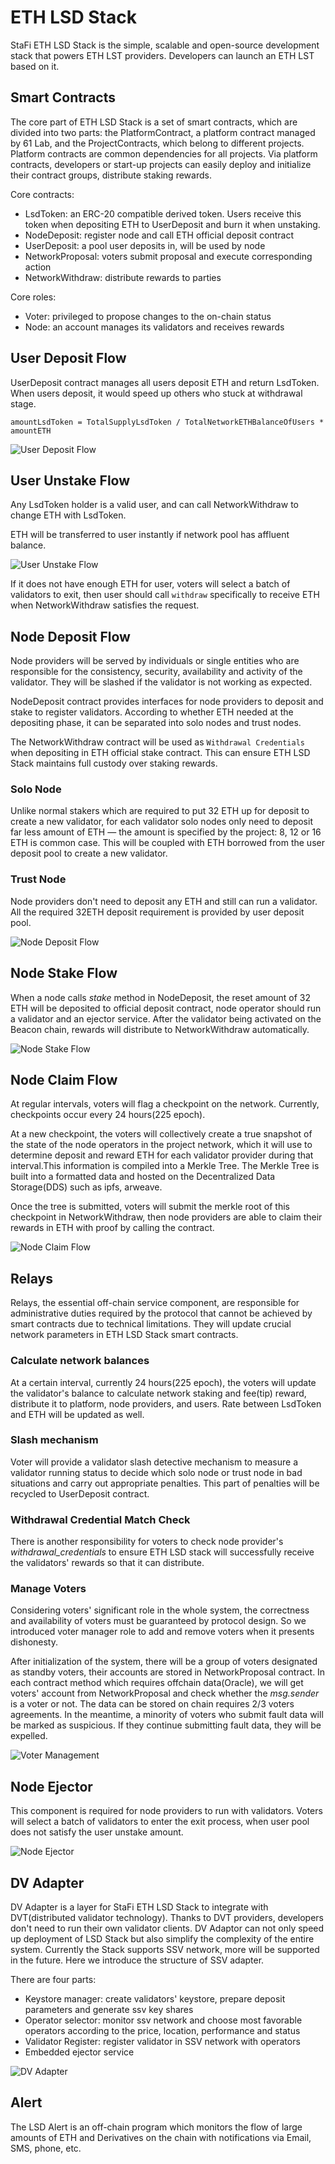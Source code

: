 # ETH LSD Stack

StaFi ETH LSD Stack is the simple, scalable and open-source development stack that powers ETH LST providers. Developers can launch an ETH LST based on it.

## Smart Contracts

The core part of ETH LSD Stack is a set of smart contracts, which are divided into two parts: the PlatformContract, a platform contract managed by 61 Lab, and the ProjectContracts, which belong to different projects. Platform contracts are common dependencies for all projects. Via platform contracts, developers or start-up projects can easily deploy and initialize their contract groups, distribute staking rewards.

Core contracts:

- LsdToken: an ERC-20 compatible derived token. Users receive this token when depositing ETH to UserDeposit and burn it when unstaking.
- NodeDeposit: register node and call ETH official deposit contract
- UserDeposit: a pool user deposits in, will be used by node
- NetworkProposal: voters submit proposal and execute corresponding action
- NetworkWithdraw: distribute rewards to parties

Core roles:

- Voter: privileged to propose changes to the on-chain status
- Node: an account manages its validators and receives rewards

## User Deposit Flow

UserDeposit contract manages all users deposit ETH and return LsdToken. When users deposit, it would speed up others who stuck at withdrawal stage.

`amountLsdToken = TotalSupplyLsdToken / TotalNetworkETHBalanceOfUsers * amountETH`

![User Deposit Flow](/image/userdepositflow.png 'User Deposit Flow')

## User Unstake Flow

Any LsdToken holder is a valid user, and can call NetworkWithdraw to change ETH with LsdToken. 

ETH will be transferred to user instantly if network pool has affluent balance.

![User Unstake Flow](/image/userunstakeflow.png 'User Unstake Flow')

If it does not have enough ETH for user, voters will select a batch of validators to exit, then user should call `withdraw` specifically to receive ETH when NetworkWithdraw satisfies the request.

## Node Deposit Flow

Node providers will be served by individuals or single entities who are responsible for the consistency, security, availability and activity of the validator. They will be slashed if the validator is not working as expected.

NodeDeposit contract provides interfaces for node providers to deposit and stake to register validators. According to whether ETH needed at the depositing phase, it can be separated into solo nodes and trust nodes.

The NetworkWithdraw contract will be used as `Withdrawal Credentials` when depositing in ETH official stake contract. This can ensure ETH LSD Stack maintains full custody over staking rewards.

### Solo Node

Unlike normal stakers which are required to put 32 ETH up for deposit to create a new validator, for each validator solo nodes only need to deposit far less amount of ETH — the amount is specified by the project: 8, 12 or 16 ETH is common case. This will be coupled with ETH borrowed from the user deposit pool to create a new validator. 

### Trust Node

Node providers don't need to deposit any ETH and still can run a validator. All the required 32ETH deposit requirement is provided by user deposit pool.

![Node Deposit Flow](/image/trustnode.png 'Node Deposit Flow')

## Node Stake Flow

When a node calls *stake* method in NodeDeposit, the reset amount of 32 ETH will be deposited to official deposit contract, node operator should run a validator and an ejector service. After the validator being activated on the Beacon chain, rewards will distribute to NetworkWithdraw automatically.

![Node Stake Flow](/image/nodestakeflow.png 'Node Stake Flow')

## Node Claim Flow

At regular intervals, voters will flag a checkpoint on the network. Currently, checkpoints occur every 24 hours(225 epoch).

At a new checkpoint, the voters will collectively create a true snapshot of the state of the node operators in the project network, which it will use to determine deposit and reward ETH for each validator provider during that interval.This information is compiled into a Merkle Tree. The Merkle Tree is built into a formatted data and hosted on the Decentralized Data Storage(DDS) such as ipfs, arweave.

Once the tree is submitted, voters will submit the merkle root of this checkpoint in NetworkWithdraw, then node providers are able to claim their rewards in ETH with proof by calling the contract.

![Node Claim Flow](/image/userdepositflow.png 'Node Claim Flow')

## Relays

Relays, the essential off-chain service component, are responsible for administrative duties required by the protocol that cannot be achieved by smart contracts due to technical limitations. They will update crucial network parameters in ETH LSD Stack smart contracts.

### Calculate network balances

At a certain interval, currently 24 hours(225 epoch), the voters will update the validator's balance to calculate network staking and fee(tip) reward, distribute it to platform, node providers, and users. Rate between LsdToken and ETH will be updated as well.

### Slash mechanism

Voter will provide a validator slash detective mechanism to measure a validator running status to decide which solo node or trust node in bad situations and carry out appropriate penalties. This part of penalties will be recycled to UserDeposit contract.

### Withdrawal Credential Match Check

There is another responsibility for voters to check node provider's *withdrawal_credentials* to ensure ETH LSD stack will successfully receive the validators' rewards so that it can distribute.

### Manage Voters

Considering voters' significant role in the whole system, the correctness and availability of voters must be guaranteed by protocol design. So we introduced voter manager role to add and remove voters when it presents dishonesty.

After initialization of the system, there will be a group of voters designated as standby voters, their accounts are stored in NetworkProposal contract. In each contract method which requires offchain data(Oracle), we will get voters' account from NetworkProposal and check whether the *msg.sender* is a voter or not. The data can be stored on chain requires 2/3 voters agreements. In the meantime, a minority of voters who submit fault data will be marked as suspicious. If they continue submitting fault data, they will be expelled.

![Voter Management](/image/managevote.png 'Voter Management')

## Node Ejector

This component is required for node providers to run with validators. Voters will select a batch of validators to enter the exit process, when user pool does not satisfy the user unstake amount.

![Node Ejector](/image/nodeenjector.png 'Node Ejector')

## DV Adapter

DV Adapter is a layer for StaFi ETH LSD Stack to integrate with DVT(distributed validator technology). Thanks to DVT providers, developers don't need to run their own validator clients. DV Adaptor can not only speed up deployment of LSD Stack but also simplify the complexity of the entire system. Currently the Stack supports SSV network, more will be supported in the future. Here we introduce the structure of SSV adapter.

There are four parts:

- Keystore manager: create validators' keystore, prepare deposit parameters and generate ssv key shares
- Operator selector: monitor ssv network and choose most favorable operators according to the price, location, performance and status
- Validator Register: register validator in SSV network with operators
- Embedded ejector service

![DV Adapter](/image/dvadapter.png 'DV Adapter')

## Alert

The LSD Alert is an off-chain program which monitors the flow of large amounts of ETH and Derivatives on the chain with notifications via Email, SMS, phone, etc.